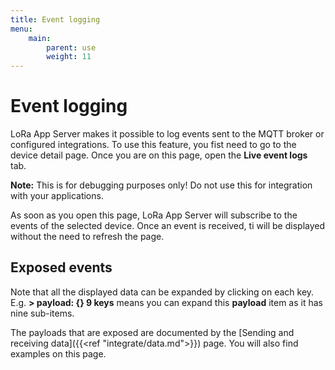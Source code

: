 ```yaml
---
title: Event logging
menu:
    main:
        parent: use
        weight: 11
---
```


# Event logging

LoRa App Server makes it possible to log events sent to the MQTT broker
or configured integrations. To use this feature, you fist need to go to
the device detail page. Once you are on this page, open the **Live event logs**
tab.

**Note:** This is for debugging purposes only! Do not use this for integration
with your applications.

As soon as you open this page, LoRa App Server will subscribe to the events
of the selected device. Once an event is received, ti will be displayed
without the need to refresh the page.

## Exposed events

Note that all the displayed data can be expanded by clicking on each key.
E.g. **> payload: {} 9 keys** means you can expand this **payload**
item as it has nine sub-items.

The payloads that are exposed are documented by the
[Sending and receiving data]({{<ref "integrate/data.md">}}) page.
You will also find examples on this page.
